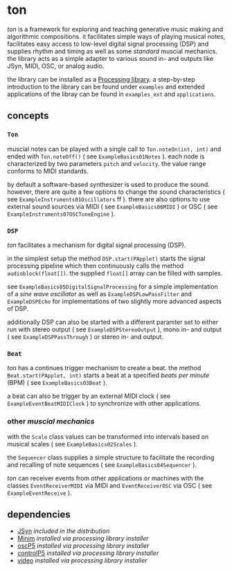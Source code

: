 # ton

*ton* is a framework for exploring and teaching generative music making and algorithmic compositions. it facilitates simple ways of playing musical notes, facilitates easy access to low-level digital signal processing (DSP) and supplies rhythm and timing as well as some *standard* muscial mechanics. the library acts as a simple adapter to various sound in- and outputs like JSyn, MIDI, OSC, or analog audio.

the library can be installed as a [Processing library](https://processing.org/reference/libraries/). a step-by-step introduction to the library can be found under `examples` and extended applications of the libray can be found in `examples_ext` and `applications`.

## concepts

### `Ton`

muscial notes can be played with a single call to `Ton.noteOn(int, int)` and ended with `Ton.noteOff()` ( see `ExampleBasics01Notes` ). each node is characterized by two parameters `pitch` and `velocity`. the value range conforms to MIDI standards.

by default a software-based synthesizer is used to produce the sound. however, there are quite a few options to change the sound characteristics ( see `ExampleInstruments01Oscillators` ff ). there are also options to use external sound sources via MIDI ( see `ExampleBasics06MIDI` ) or OSC ( see `ExampleInstruments07OSCToneEngine` ).

### `DSP`

*ton* facilitates a mechanism for digital signal processing (DSP).

in the simplest setup the method `DSP.start(PApplet)` starts the signal processing pipeline which then continuously calls the method `audioblock(float[])`. the supplied `float[]` array can be filled with samples.

see `ExampleBasics05DigitalSignalProcessing` for a simple implementation of a *sine wave oscillator* as well as `ExampleDSPLowPassFilter` and `ExampleDSPEcho` for implementations of two slightly more advanced aspects of DSP.

additionally DSP can also be started with a different paramter set to either run with stereo output ( see `ExampleDSPStereoOutput` ), mono in- and output ( see `ExampleDSPPassThrough` ) or stereo in- and output.

### `Beat`

*ton* has a continues trigger mechanism to create a beat. the method `Beat.start(PApplet, int)` starts a beat at a specified *beats per minute* (BPM) ( see `ExampleBasics03Beat` ). 

a beat can also be trigger by an external MIDI clock ( see `ExampleEventBeatMIDIClock` ) to synchronize with other applications.

### other *muscial mechanics*

with the `Scale` class values can be transformed into intervals based on musical scales ( see `ExampleBasics02Scales` ).

the `Sequencer` class supplies a simple structure to facilitate the recording and recalling of note sequences ( see `ExampleBasics04Sequencer` ).

*ton* can receiver events from other applications or machines with the classes `EventReceiverMIDI` via MIDI and `EventReceiverOSC` via OSC ( see `ExampleEventReceive` ).

## dependencies

- [JSyn](https://github.com/philburk/jsyn/) *included in the distribution*
- [Minim](http://code.compartmental.net/tools/minim/) *installed via processing library installer*
- [oscP5](http://sojamo.de/code/) *installed via processing library installer*
- [controlP5](http://sojamo.de/code/) *installed via processing library installer*
- [video](https://processing.org/reference/libraries/video/) *installed via processing library installer* 
